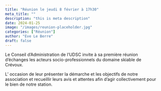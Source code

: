 ```yaml
---
title: "Réunion le jeudi 8 février à 17h30"
meta_title: ""
description: "this is meta description"
date: 2024-01-25
image: "/images/reunion-placeholder.jpg"
categories: ["Réunion"]
author: "Eve Le Berre"
draft: false
---
```


Le Conseil d’Administration de l’UDSC invite à sa première réunion d’échanges les acteurs socio-professionnels du domaine skiable de Crévoux.

L’ occasion de leur présenter la démarche et les objectifs de notre association et recueillir leurs avis et attentes afin d’agir collectivement pour le bien de notre station.
